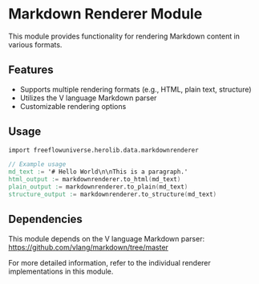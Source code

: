 # Markdown Renderer Module

This module provides functionality for rendering Markdown content in various formats.

## Features

- Supports multiple rendering formats (e.g., HTML, plain text, structure)
- Utilizes the V language Markdown parser
- Customizable rendering options

## Usage

```v
import freeflowuniverse.herolib.data.markdownrenderer

// Example usage
md_text := '# Hello World\n\nThis is a paragraph.'
html_output := markdownrenderer.to_html(md_text)
plain_output := markdownrenderer.to_plain(md_text)
structure_output := markdownrenderer.to_structure(md_text)
```

## Dependencies

This module depends on the V language Markdown parser:
https://github.com/vlang/markdown/tree/master

For more detailed information, refer to the individual renderer implementations in this module.


